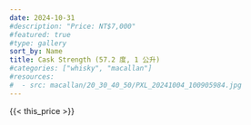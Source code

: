 ```yaml
---
date: 2024-10-31
#description: "Price: NT$7,000"
#featured: true
#type: gallery
sort_by: Name
title: Cask Strength (57.2 度, 1 公升)
#categories: ["whisky", "macallan"]
#resources:
#  - src: macallan/20_30_40_50/PXL_20241004_100905984.jpg
---
```

{{< this_price >}}
